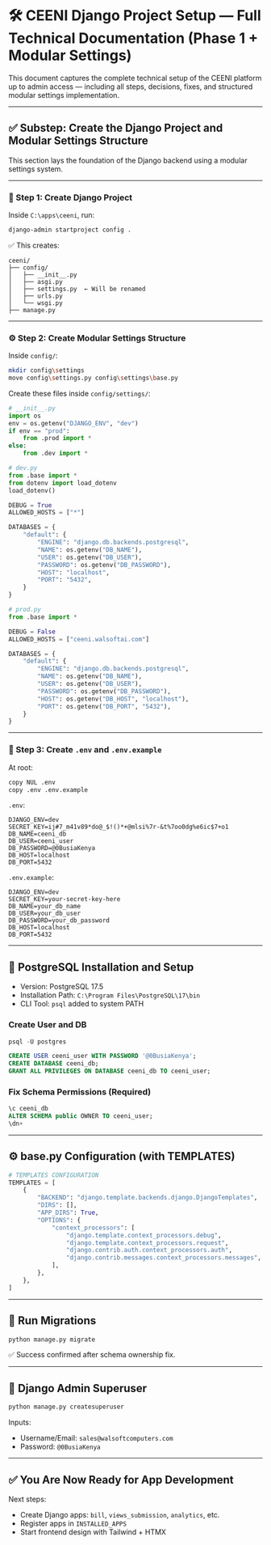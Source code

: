 
# 🛠️ CEENI Django Project Setup — Full Technical Documentation (Phase 1 + Modular Settings)

This document captures the complete technical setup of the CEENI platform up to admin access — including all steps, decisions, fixes, and structured modular settings implementation.

---

## ✅ Substep: Create the Django Project and Modular Settings Structure

This section lays the foundation of the Django backend using a modular settings system.

---

### 🧱 Step 1: Create Django Project

Inside `C:\apps\ceeni`, run:

```bash
django-admin startproject config .
```

✅ This creates:

```
ceeni/
├── config/
│   ├── __init__.py
│   ├── asgi.py
│   ├── settings.py  ← Will be renamed
│   ├── urls.py
│   └── wsgi.py
├── manage.py
```

---

### ⚙️ Step 2: Create Modular Settings Structure

Inside `config/`:

```bash
mkdir config\settings
move config\settings.py config\settings\base.py
```

Create these files inside `config/settings/`:

```python
# __init__.py
import os
env = os.getenv("DJANGO_ENV", "dev")
if env == "prod":
    from .prod import *
else:
    from .dev import *
```

```python
# dev.py
from .base import *
from dotenv import load_dotenv
load_dotenv()

DEBUG = True
ALLOWED_HOSTS = ["*"]

DATABASES = {
    "default": {
        "ENGINE": "django.db.backends.postgresql",
        "NAME": os.getenv("DB_NAME"),
        "USER": os.getenv("DB_USER"),
        "PASSWORD": os.getenv("DB_PASSWORD"),
        "HOST": "localhost",
        "PORT": "5432",
    }
}
```

```python
# prod.py
from .base import *

DEBUG = False
ALLOWED_HOSTS = ["ceeni.walsoftai.com"]

DATABASES = {
    "default": {
        "ENGINE": "django.db.backends.postgresql",
        "NAME": os.getenv("DB_NAME"),
        "USER": os.getenv("DB_USER"),
        "PASSWORD": os.getenv("DB_PASSWORD"),
        "HOST": os.getenv("DB_HOST", "localhost"),
        "PORT": os.getenv("DB_PORT", "5432"),
    }
}
```

---

### 🔁 Step 3: Create `.env` and `.env.example`

At root:

```bash
copy NUL .env
copy .env .env.example
```

`.env`:
```env
DJANGO_ENV=dev
SECRET_KEY=ij#7_m41v89*do@_$!()*+@mlsi%7r-&t%7oo0dg%e6ic$7+o1
DB_NAME=ceeni_db
DB_USER=ceeni_user
DB_PASSWORD=@0BusiaKenya
DB_HOST=localhost
DB_PORT=5432
```

`.env.example`:
```env
DJANGO_ENV=dev
SECRET_KEY=your-secret-key-here
DB_NAME=your_db_name
DB_USER=your_db_user
DB_PASSWORD=your_db_password
DB_HOST=localhost
DB_PORT=5432
```

---

## 🐘 PostgreSQL Installation and Setup

- Version: PostgreSQL 17.5
- Installation Path: `C:\Program Files\PostgreSQL\17\bin`
- CLI Tool: `psql` added to system PATH

### Create User and DB

```sql
psql -U postgres

CREATE USER ceeni_user WITH PASSWORD '@0BusiaKenya';
CREATE DATABASE ceeni_db;
GRANT ALL PRIVILEGES ON DATABASE ceeni_db TO ceeni_user;
```

### Fix Schema Permissions (Required)

```sql
\c ceeni_db
ALTER SCHEMA public OWNER TO ceeni_user;
\dn+
```

---

## ⚙️ base.py Configuration (with TEMPLATES)

```python
# TEMPLATES CONFIGURATION
TEMPLATES = [
    {
        "BACKEND": "django.template.backends.django.DjangoTemplates",
        "DIRS": [],
        "APP_DIRS": True,
        "OPTIONS": {
            "context_processors": [
                "django.template.context_processors.debug",
                "django.template.context_processors.request",
                "django.contrib.auth.context_processors.auth",
                "django.contrib.messages.context_processors.messages",
            ],
        },
    },
]
```

---

## 🔄 Run Migrations

```bash
python manage.py migrate
```

✅ Success confirmed after schema ownership fix.

---

## 🔐 Django Admin Superuser

```bash
python manage.py createsuperuser
```

Inputs:

- Username/Email: `sales@walsoftcomputers.com`
- Password: `@0BusiaKenya`

---

## ✅ You Are Now Ready for App Development

Next steps:
- Create Django apps: `bill`, `views_submission`, `analytics`, etc.
- Register apps in `INSTALLED_APPS`
- Start frontend design with Tailwind + HTMX

